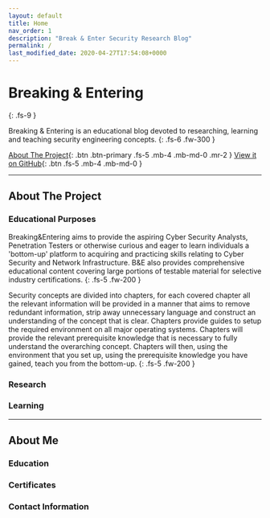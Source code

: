 ```yaml
---
layout: default
title: Home
nav_order: 1
description: "Break & Enter Security Research Blog"
permalink: /
last_modified_date: 2020-04-27T17:54:08+0000
---
```


# Breaking & Entering
{: .fs-9 }

Breaking & Entering is an educational blog devoted to researching, learning and teaching security engineering concepts.
{: .fs-6 .fw-300 }

[About The Project](#about-the-project){: .btn .btn-primary .fs-5 .mb-4 .mb-md-0 .mr-2 } [View it on GitHub](https://github.com/EmmanuelChristianos/EmmanuelChristianos.github.io){: .btn .fs-5 .mb-4 .mb-md-0 }

---
## About The Project

### Educational Purposes

Breaking&Entering aims to provide the aspiring Cyber Security Analysts, Penetration Testers or otherwise curious and eager to learn individuals a 'bottom-up' platform to acquiring and practicing skills relating to Cyber Security and Network Infrastructure. B&E also provides comprehensive educational content covering large portions of testable material for selective industry certifications.
{: .fs-5 .fw-200 }

Security concepts are divided into chapters, for each covered chapter all the relevant information will be provided in a manner that aims to remove redundant information, strip away unnecessary language and construct an understanding of the concept that is clear. Chapters provide guides to setup the required environment on all major operating systems. Chapters will provide the relevant prerequisite knowledge that is necessary to fully understand the overarching concept. Chapters will then, using the environment that you set up, using the prerequisite knowledge you have gained, teach you from the bottom-up.
{: .fs-5 .fw-200 }

### Research

### Learning
---
## About Me
### Education
### Certificates
### Contact Information
